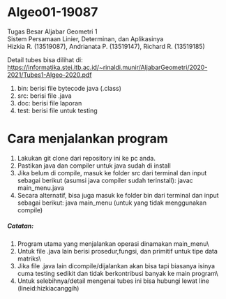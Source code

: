 # Algeo01-19087
Tugas Besar Aljabar Geometri 1\
Sistem Persamaan Linier, Determinan, dan Aplikasinya\
Hizkia R. (13519087), Andrianata P. (13519147), Richard R. (13519185)

Detail tubes bisa dilihat di:\
https://informatika.stei.itb.ac.id/~rinaldi.munir/AljabarGeometri/2020-2021/Tubes1-Algeo-2020.pdf


1. bin: berisi file bytecode java (.class)
2. src: berisi file .java
3. doc: berisi file laporan
4. test: berisi file untuk testing

# Cara menjalankan program
1. Lakukan git clone dari repository ini ke pc anda.
2. Pastikan java dan compiler untuk java sudah di install
3. Jika belum di compile, masuk ke folder src dari terminal dan input sebagai berikut (asumsi java compiler sudah terinstall): 
   javac main_menu.java
4. Secara alternatif, bisa juga masuk ke folder bin dari terminal dan input sebagai berikut: 
   java main_menu (untuk yang tidak menggunakan compile)

##### Catatan:
1. Program utama yang menjalankan operasi dinamakan main_menu\
2. Untuk file .java lain berisi prosedur,fungsi, dan primitif untuk tipe data matriks\
3. Jika file .java lain dicompile/dijalankan akan bisa tapi biasanya isinya cuma testing sedikit dan tidak berkontribusi banyak ke main program\
4. Untuk selebihnya/detail mengenai tubes ini bisa hubungi lewat line (lineid:hizkiacanggih)
